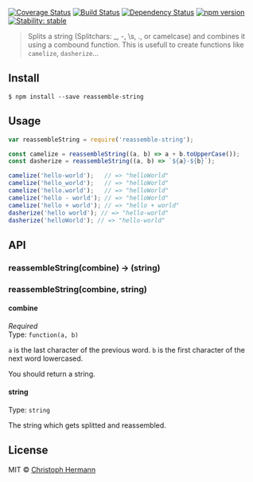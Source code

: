 [![Coverage Status](https://coveralls.io/repos/stoeffel/reassemble-string/badge.svg?branch=master)](https://coveralls.io/r/stoeffel/reassemble-string?branch=master)
[![Build Status](https://travis-ci.org/stoeffel/reassemble-string.svg?branch=master)](https://travis-ci.org/stoeffel/reassemble-string)
[![Dependency Status](https://david-dm.org/stoeffel/reassemble-string.svg)](https://david-dm.org/stoeffel/reassemble-string)
[![npm version](https://badge.fury.io/js/reassemble-string.svg)](http://badge.fury.io/js/reassemble-string)
[![Stability: stable](https://img.shields.io/badge/stability-stable-green.svg)](https://nodejs.org/api/documentation.html#documentation_stability_index)

> Splits a string (Splitchars: _, -, \s, ., or camelcase) and combines it using a combound function. This is usefull to create functions like `camelize`, `dasherize`...


## Install

```
$ npm install --save reassemble-string
```


## Usage

```js
var reassembleString = require('reassemble-string');

const camelize = reassembleString((a, b) => a + b.toUpperCase());
const dasherize = reassembleString((a, b) => `${a}-${b}`);

camelize('hello-world');   // => "helloWorld"
camelize('hello_world');   // => "helloWorld"
camelize('hello.world');   // => "helloWorld"
camelize('hello - world'); // => "helloWorld"
camelize('hello + world'); // => "hello + world"
dasherize('hello world'); // => "hello-world"
dasherize('helloWorld'); // => "hello-world"
```


## API

### reassembleString(combine) -> (string) 
### reassembleString(combine, string)

#### combine

*Required*  
Type: `function(a, b)`

`a` is the last character of the previous word.
`b` is the first character of the next word lowercased.

You should return a string.


#### string

Type: `string`  

The string which gets splitted and reassembled.


## License

MIT © [Christoph Hermann](http://schtoeffel.ch)
